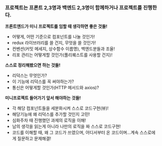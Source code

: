 ### 프로젝트는 프론트 2,3명과 백엔드 2,3명이 함께하거나 프로젝트를 진행한다.

**프론트엔드가 미니 프로젝트를 임할 때 생각하면 좋은 것들!**

- 어떻게, 어떤 기준으로 컴포넌트를 나눌 것인가!
- redux 라이브러리를 쓸 건지, 무엇을 쓸 것인가!
- 컨벤션(커밋 메세지, 상수함수 이름명), 백엔드분들과 조율!
- 리포 관리는 어떻게할 것인가(풀리퀘스트를 사용할 건지)!

**스스로 정리해봤으면 하는 것들!**

- 리덕스는 무엇인가?
- 이 기능에 리덕스를 꼭 써야하는가?
- 통신은 어떻게할 것인가(HTTP 메서드와 axios)?

**미니프로젝트 들어가기 앞서 해야하는 것들!**

- 각 해당 컴포넌트들을 세분화시켜 스스로 코드구현(뷰)!
- 해당기능에 왜 리덕스를 추가할 것인지 고민!
- 심화주차 때 진행했던 과제의 로직을 이해!
- 남의 생각을 읽는게 아니라 나만의 로직을 짜 스스로 코드구현!
- 코드를 이해할 때, 왜 그 코드가 쓰였으며, 어디서부터 온 코드이며...계속 스스로에게 질문하고 문제해결!
